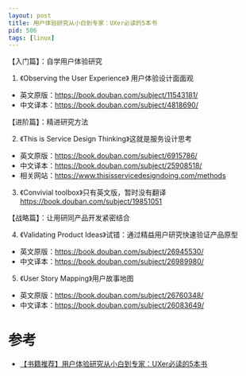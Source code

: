 ```yaml
---
layout: post
title: 用户体验研究从小白到专家：UXer必读的5本书 
pid: 506
tags: [linux]
---
```




【入门篇】：自学用户体验研究
1. 《Observing the User Experience》 用户体验设计面面观 
- 英文原版：https://book.douban.com/subject/11543181/
- 中文译本：https://book.douban.com/subject/4818690/

【进阶篇】：精进研究方法

2.	《This is Service Design Thinking》这就是服务设计思考
- 英文原版：https://book.douban.com/subject/6915786/
- 中文译本：https://book.douban.com/subject/25908518/
- 相关网站：https://www.thisisservicedesigndoing.com/methods

3. 《Convivial toolbox》只有英文版，暂时没有翻译 https://book.douban.com/subject/19851051

【战略篇】：让用研同产品开发紧密结合

4. 《Validating Product Ideas》试错：通过精益用户研究快速验证产品原型 
- 英文原版：https://book.douban.com/subject/26945530/
- 中文译本：https://book.douban.com/subject/26989980/

5. 《User Story Mapping》用户故事地图 

- 英文原版：https://book.douban.com/subject/26760348/
- 中文译本：https://book.douban.com/subject/26083649/



# 参考

+ [【书籍推荐】用户体验研究从小白到专家：UXer必读的5本书](https://www.bilibili.com/video/BV1hv411B7jS)

